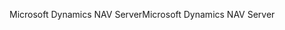 <span data-ttu-id="64489-101">Microsoft Dynamics NAV Server</span><span class="sxs-lookup"><span data-stu-id="64489-101">Microsoft Dynamics NAV Server</span></span>